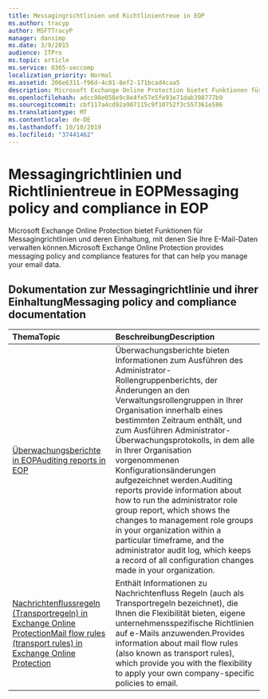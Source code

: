 ```yaml
---
title: Messagingrichtlinien und Richtlinientreue in EOP
ms.author: tracyp
author: MSFTTracyP
manager: dansimp
ms.date: 3/9/2015
audience: ITPro
ms.topic: article
ms.service: O365-seccomp
localization_priority: Normal
ms.assetid: 206e6311-f96d-4c81-8ef2-171bcad4caa5
description: Microsoft Exchange Online Protection bietet Funktionen für Messagingrichtlinien und deren Einhaltung, mit denen Sie Ihre E-Mail-Daten verwalten können.
ms.openlocfilehash: adcc98e058e9c8e4fe57e5fe93e71dab398777b9
ms.sourcegitcommit: cbf117a4cd92a907115c9f10752f3c557361e586
ms.translationtype: MT
ms.contentlocale: de-DE
ms.lasthandoff: 10/10/2019
ms.locfileid: "37441462"
---
```

# <a name="messaging-policy-and-compliance-in-eop"></a><span data-ttu-id="a642f-103">Messagingrichtlinien und Richtlinientreue in EOP</span><span class="sxs-lookup"><span data-stu-id="a642f-103">Messaging policy and compliance in EOP</span></span>

<span data-ttu-id="a642f-104">Microsoft Exchange Online Protection bietet Funktionen für Messagingrichtlinien und deren Einhaltung, mit denen Sie Ihre E-Mail-Daten verwalten können.</span><span class="sxs-lookup"><span data-stu-id="a642f-104">Microsoft Exchange Online Protection provides messaging policy and compliance features for that can help you manage your email data.</span></span>

## <a name="messaging-policy-and-compliance-documentation"></a><span data-ttu-id="a642f-105">Dokumentation zur Messagingrichtlinie und ihrer Einhaltung</span><span class="sxs-lookup"><span data-stu-id="a642f-105">Messaging policy and compliance documentation</span></span>

|<span data-ttu-id="a642f-106">**Thema**</span><span class="sxs-lookup"><span data-stu-id="a642f-106">**Topic**</span></span>|<span data-ttu-id="a642f-107">**Beschreibung**</span><span class="sxs-lookup"><span data-stu-id="a642f-107">**Description**</span></span>|
|:-----|:-----|
|[<span data-ttu-id="a642f-108">Überwachungsberichte in EOP</span><span class="sxs-lookup"><span data-stu-id="a642f-108">Auditing reports in EOP</span></span>](auditing-reports-in-eop.md)|<span data-ttu-id="a642f-109">Überwachungsberichte bieten Informationen zum Ausführen des Administrator-Rollengruppenberichts, der Änderungen an den Verwaltungsrollengruppen in Ihrer Organisation innerhalb eines bestimmten Zeitraum enthält, und zum Ausführen Administrator-Überwachungsprotokolls, in dem alle in Ihrer Organisation vorgenommenen Konfigurationsänderungen aufgezeichnet werden.</span><span class="sxs-lookup"><span data-stu-id="a642f-109">Auditing reports provide information about how to run the administrator role group report, which shows the changes to management role groups in your organization within a particular timeframe, and the administrator audit log, which keeps a record of all configuration changes made in your organization.</span></span>|
|[<span data-ttu-id="a642f-110">Nachrichtenflussregeln (Transportregeln) in Exchange Online Protection</span><span class="sxs-lookup"><span data-stu-id="a642f-110">Mail flow rules (transport rules) in Exchange Online Protection</span></span>](mail-flow-rules-transport-rules-0.md)|<span data-ttu-id="a642f-111">Enthält Informationen zu Nachrichtenfluss Regeln (auch als Transportregeln bezeichnet), die Ihnen die Flexibilität bieten, eigene unternehmensspezifische Richtlinien auf e-Mails anzuwenden.</span><span class="sxs-lookup"><span data-stu-id="a642f-111">Provides information about mail flow rules (also known as transport rules), which provide you with the flexibility to apply your own company-specific policies to email.</span></span>|
